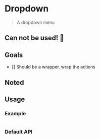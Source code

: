 # Dropdown

> A dropdown menu

## Can not be used! 🤔

## Goals

 * [] Should be a wrapper, wrap the actions

## Noted


## Usage

### Example

```html
```


### Default API
```javascript
```
